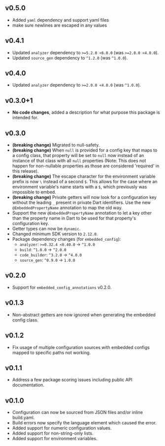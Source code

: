 ## v0.5.0
- Added `yaml` dependency and support yaml files
- make sure newlines are escaped in any values

## v0.4.1
- Updated `analyzer` dependency to `>=5.2.0 <6.0.0` (was `>=2.0.0 <4.0.0`).
- Updated `source_gen` dependency to `^1.2.0` (was `^1.0.0`).

## v0.4.0
- Updated `analyzer` dependency to `>=2.0.0 <4.0.0` (was `^1.0.0`).

## v0.3.0+1
- **No code changes**, added a description for what purpose this package is intended for.

## v0.3.0
- **(breaking change)** Migrated to null-safety.
- **(breaking change)** When `null` is provided for a config key that maps to a config class, that property will be set to `null` now instead of an instance of that class with all `null` properties (Note: This does not happen for non-nullable properties as those are considered 'required' in this release).
- **(breaking change)** The escape character for the environment variable prefix is now `\` instead of a second `$`. This allows for the case where an environment variable's name starts with a `$`, which previously was impossible to embed.
- **(breaking change)** Private getters will now look for a configuration key without the leading `_` present in private Dart identifiers. Use the new `@EmbeddedPropertyName` annotation to map the old way.
- Support the new `@EmbeddedPropertyName` annotation to let a key other than the property name in Dart to be used for that property's configuration key.
- Getter types can now be `dynamic`.
- Changed minimum SDK version to `2.12.0`.
- Package dependency changes (for `embedded_config`):
    - `analyzer`: `>=0.32.4 <0.40.0` -> `^1.0.0`
    - `build`: `^1.0.0` -> `^2.0.0`
    - `code_builder`: `^3.2.0` -> `^4.0.0`
    - `source_gen`: `^0.9.0` -> `1.0.0`

## v0.2.0
- Support for `embedded_config_annotations` v0.2.0.

## v0.1.3
- Non-abstract getters are now ignored when generating the embedded config class.

## v0.1.2
- Fix usage of multiple configuration sources with embedded configs mapped to specific paths not working.

## v0.1.1
- Address a few package scoring issues including public API documentation.

## v0.1.0
- Configuration can now be sourced from JSON files and/or inline build.yaml.
- Build errors now specify the language element which caused the error.
- Added support for numeric configuration values.
- Added support for non-string-only lists.
- Added support for environment variables.
